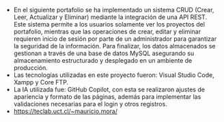 - En el siguiente portafolio se ha implementado un sistema CRUD (Crear, Leer, Actualizar y Eliminar) mediante la integración de una API REST. Este sistema permite a los usuarios solamente ver los proyectos del portafolio, mientras que las operaciones de crear, editar y eliminar requieren inicio de sesión por parte de un administrador para garantizar la seguridad de la información. Para finalizar, los datos almacenados se gestionan a través de una base de datos MySQL asegurando su almacenamiento estructurado y desplegado en un ambiente de producción.
- Las tecnologías utilizadas en este proyecto fueron: Visual Studio Code, Xampp y Core FTP.
- La IA utilizada fue: GitHub Copilot, con esta se realizaron ajustes de apariencia y formato de las páginas, además para implementar las validaciones necesarias para el login y otros registros.
- https://teclab.uct.cl/~mauricio.mora/
